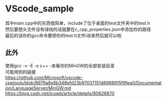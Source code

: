 # VScode_sample
其中main.cpp中的东西很简单，include了位于桌面的test文件夹中的test.h  
然后要想头文件没有绿线的话就要在c_cpp_properties.json中添加你的路径  
最后的话你的gcc命令要把你的test.h文件I进来然后就可以啦  

## 此外  
使用gcc -v -E -x c++ -来看你的MinGW的全部安装目录  
可能用到的链接  
https://github.com/Microsoft/vscode-cpptools/blob/8979a6e6b348efd23b97037151d8968915f9fea0/Documentation/LanguageServer/MinGW.md  
https://blog.csdn.net/lcuwb/article/details/80626870  
